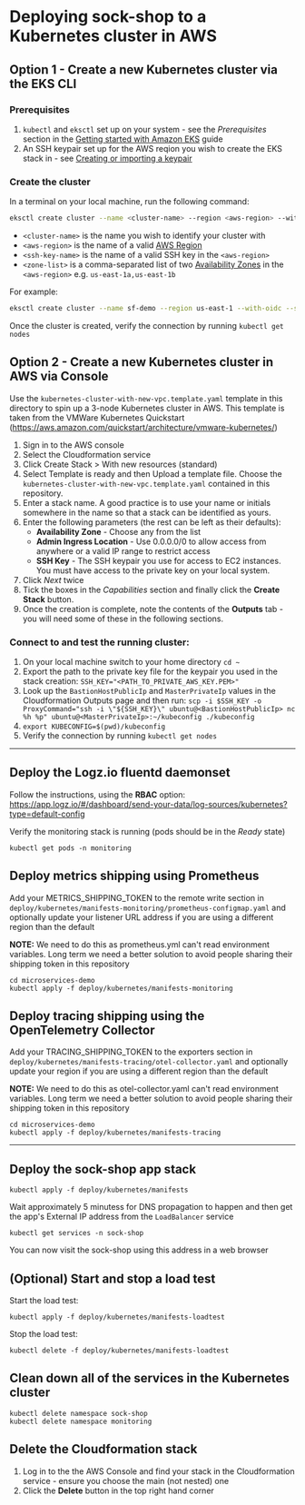 # Deploying sock-shop to a Kubernetes cluster in AWS

## Option 1 - Create a new Kubernetes cluster via the EKS CLI

### Prerequisites

1. `kubectl` and `eksctl` set up on your system - see the _Prerequisites_ section in the [Getting started with Amazon EKS](https://docs.aws.amazon.com/eks/latest/userguide/getting-started-eksctl.html) guide
2. An SSH keypair set up for the AWS reqion you wish to create the EKS stack in - see [Creating or importing a keypair](https://docs.aws.amazon.com/AWSEC2/latest/UserGuide/ec2-key-pairs.html#prepare-key-pair)

### Create the cluster

In a terminal on your local machine, run the following command:

```bash
eksctl create cluster --name <cluster-name> --region <aws-region> --with-oidc --ssh-access --ssh-public-key <ssh-key-name> --managed --zones <zone-list> --node-type t3.medium
```

- `<cluster-name>` is the name you wish to identify your cluster with
- `<aws-region>` is the name of a valid [AWS Region](https://docs.aws.amazon.com/AWSEC2/latest/UserGuide/using-regions-availability-zones.html#concepts-regions)
- `<ssh-key-name>` is the name of a valid SSH key in the `<aws-region>`
- `<zone-list>` is a comma-separated list of two [Availability Zones](https://docs.aws.amazon.com/AWSEC2/latest/UserGuide/using-regions-availability-zones.html#availability-zones-describe) in the `<aws-region>` e.g. `us-east-1a,us-east-1b`
  
For example:
```bash 
eksctl create cluster --name sf-demo --region us-east-1 --with-oidc --ssh-access --ssh-public-key simon.fisher --managed --zones us-east-1a,us-east-1b --node-type t3.medium
```

Once the cluster is created, verify the connection by running `kubectl get nodes`

## Option 2 - Create a new Kubernetes cluster in AWS via Console

Use the `kubernetes-cluster-with-new-vpc.template.yaml` template in this directory to spin up a 3-node Kubernetes cluster in AWS.  This template is taken from the VMWare Kubernetes Quickstart (https://aws.amazon.com/quickstart/architecture/vmware-kubernetes/)

1. Sign in to the AWS console
2. Select the Cloudformation service
3. Click Create Stack > With new resources (standard)
4. Select Template is ready and then Upload a template file.  Choose the `kubernetes-cluster-with-new-vpc.template.yaml` contained in this repository.
5. Enter a stack name.  A good practice is to use your name or initials somewhere in the name so that a stack can be identified as yours.
6. Enter the following parameters (the rest can be left as their defaults):
   - **Availability Zone** - Choose any from the list
   - **Admin Ingress Location** - Use 0.0.0.0/0 to allow access from anywhere or a valid IP range to restrict access
   - **SSH Key** - The SSH keypair you use for access to EC2 instances.  You must have access to the private key on your local system.
7. Click _Next_ twice
8. Tick the boxes in the _Capabilities_ section and finally click the **Create Stack** button.
9. Once the creation is complete, note the contents of the **Outputs** tab - you will need some of these in the following sections.

### Connect to and test the running cluster:

1. On your local machine switch to your home directory `cd ~`
2. Export the path to the private key file for the keypair you used in the stack creation:
   `SSH_KEY="<PATH_TO_PRIVATE_AWS_KEY.PEM>"`
3. Look up the `BastionHostPublicIp` and `MasterPrivateIp` values in the Cloudformation Outputs page and then run:
   `scp -i $SSH_KEY -o ProxyCommand="ssh -i \"${SSH_KEY}\" ubuntu@<BastionHostPublicIp> nc %h %p" ubuntu@<MasterPrivateIp>:~/kubeconfig ./kubeconfig`
4. `export KUBECONFIG=$(pwd)/kubeconfig`
5. Verify the connection by running `kubectl get nodes`

---

## Deploy the Logz.io fluentd daemonset

Follow the instructions, using the __RBAC__ option: https://app.logz.io/#/dashboard/send-your-data/log-sources/kubernetes?type=default-config

Verify the monitoring stack is running (pods should be in the _Ready_ state)
```
kubectl get pods -n monitoring
```

## Deploy metrics shipping using Prometheus

Add your METRICS_SHIPPING_TOKEN to the remote write section in `deploy/kubernetes/manifests-monitoring/prometheus-configmap.yaml` and optionally update your listener URL address if you are using a different region than the default

**NOTE:**  We need to do this as prometheus.yml can't read environment variables.  Long term we need a better solution to avoid people sharing their shipping token in this repository

```
cd microservices-demo
kubectl apply -f deploy/kubernetes/manifests-monitoring
```
## Deploy tracing shipping using the OpenTelemetry Collector

Add your TRACING_SHIPPING_TOKEN to the exporters section in `deploy/kubernetes/manifests-tracing/otel-collector.yaml` and optionally update your region if you are using a different region than the default

**NOTE:**  We need to do this as otel-collector.yaml can't read environment variables.  Long term we need a better solution to avoid people sharing their shipping token in this repository

```
cd microservices-demo
kubectl apply -f deploy/kubernetes/manifests-tracing
```
---

## Deploy the sock-shop app stack

```
kubectl apply -f deploy/kubernetes/manifests
```

Wait approximately 5 minutess for DNS propagation to happen and then get the app's External IP address from the `LoadBalancer` service
```
kubectl get services -n sock-shop
```
You can now visit the sock-shop using this address in a web browser

## (Optional) Start and stop a load test

Start the load test:
```
kubectl apply -f deploy/kubernetes/manifests-loadtest
```
Stop the load test:
```
kubectl delete -f deploy/kubernetes/manifests-loadtest
```

## Clean down all of the services in the Kubernetes cluster

```
kubectl delete namespace sock-shop
kubectl delete namespace monitoring
```

## Delete the Cloudformation stack
1. Log in to the the AWS Console and find your stack in the Cloudformation service - ensure you choose the main (not nested) one
2. Click the __Delete__ button in the top right hand corner